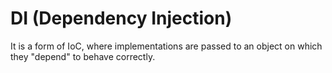 # DI (Dependency Injection)

It is a form of IoC, where implementations are passed to an object on which they "depend" to behave correctly.
